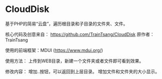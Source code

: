 # CloudDisk
基于PHP的简易“云盘”，遍历根目录和子目录的文件夹、文件。

核心代码及创意来自：
https://github.com/TrainTsang/CloudDisk
原作者：TrainTsang

使用的前端框架：MDUI (https://www.mdui.org/)

使用方法：
上传到WEB目录，新建一个文件夹或者文件即可看到效果。

修改内容：
增加..按钮，可以返回到上层目录。
增加文件和文件夹的大小显示。
